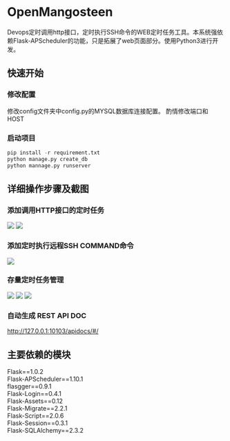 # OpenMangosteen
Devops定时调用http接口，定时执行SSH命令的WEB定时任务工具。本系统强依赖Flask-APScheduler的功能，只是拓展了web页面部分。使用Python3进行开发。

## 快速开始
### 修改配置
修改config文件夹中config.py的MYSQL数据库连接配置。
酌情修改端口和HOST

### 启动项目
```Python
pip install -r requirement.txt
python manage.py create_db
python mannage.py runserver
```
## 详细操作步骤及截图
### 添加调用HTTP接口的定时任务
  ![](https://github.com/lyy8510a/OpenMangosteen/blob/master/screenshot/interface_task_add_1.png)
  ![](https://github.com/lyy8510a/OpenMangosteen/blob/master/screenshot/interface_task_add_2.png)
### 添加定时执行远程SSH COMMAND命令
  ![](https://github.com/lyy8510a/OpenMangosteen/blob/master/screenshot/remotecmd_task_add_1.png)
### 存量定时任务管理
  ![](https://github.com/lyy8510a/OpenMangosteen/blob/master/screenshot/index_1.png)
  ![](https://github.com/lyy8510a/OpenMangosteen/blob/master/screenshot/index_2.png)
  ![](https://github.com/lyy8510a/OpenMangosteen/blob/master/screenshot/index_3.png)

### 自动生成 REST API DOC
http://127.0.0.1:10103/apidocs/#/

## 主要依赖的模块
Flask==1.0.2 <br>
Flask-APScheduler==1.10.1 <br>
flasgger==0.9.1 <br>
Flask-Login==0.4.1 <br>
Flask-Assets==0.12 <br>
Flask-Migrate==2.2.1 <br>
Flask-Script==2.0.6 <br>
Flask-Session==0.3.1 <br>
Flask-SQLAlchemy==2.3.2 <br>
